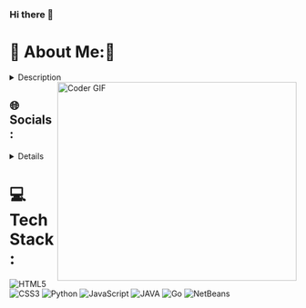 ### Hi there 👋


# 💫 About Me:📁
<details>
 <summary> Description </summary>
 
![fotoPortal](https://user-images.githubusercontent.com/74229441/231925379-83bcd7d2-3cae-40b0-9cba-92ee52ef9bb0.jpg)
 <br>
  I am 21 years old. <br> 🔭 I’m currently studying systems-engineering at Universidad de San Carlos De Guatemala<br>🤝 I have adquired some knowledge of several programming languages.<br>🌱I am a B2 English student, as you are able to see on the image below.<br>
  <br>
  
  <img  src="https://quickchart.io/chart/render/sf-f660d56e-227d-464f-856e-4e8c339e0faa" height="50%"/>
  <br>💬 Ask me if you need help with something.
</details>

<img align="right" src="https://cdn.dribbble.com/users/2131993/screenshots/4948736/thoughtworks-gif_dribbble.gif" alt="Coder GIF" width="420" height="350">

## 🌐 Socials:
<details>
  <summary> Details </summary> 
  
[![Instagram](https://img.shields.io/badge/Instagram-%23E4405F.svg?logo=Instagram&logoColor=white)](https://instagram.com/simplecodegallery)<br>
[![Facebook](https://img.shields.io/badge/Facebook-%231877F2.svg?logo=Facebook&logoColor=white&style=for-the-badge)](https://www.facebook.com/)
<a href="mailto:3103525250701@ingenieria.usac.edu.gt">
  <img alt="Envíame un correo electrónico" src="https://img.shields.io/badge/Gmail-D14836?style=for-the-badge&logo=gmail&logoColor=white"/>
</a>
<br>
<a href="mailto:sanch3sbarri0s@gmail.com">
  <img alt="Envíame un correo electrónico. 2th Email" src="https://img.shields.io/badge/Gmail-D14836?style=for-the-badge&logo=gmail&logoColor=white"/>
</a>

</details>

# 💻 Tech Stack:
![HTML5](https://img.shields.io/badge/html5-%23E34F26.svg?style=for-the-badge&logo=html5&logoColor=white) ![CSS3](https://img.shields.io/badge/css3-%231572B6.svg?style=for-the-badge&logo=css3&logoColor=white) ![Python](https://img.shields.io/badge/python-3670A0?style=for-the-badge&logo=python&logoColor=ffdd54) ![JavaScript](https://img.shields.io/badge/javascript-%23323330.svg?style=for-the-badge&logo=javascript&logoColor=%23F7DF1E) 
![JAVA](https://img.shields.io/badge/Java-ED8B00?style=for-the-badge&logo=java&logoColor=white)
![Go](https://img.shields.io/badge/Go-00ADD8?style=for-the-badge&logo=go&logoColor=white) ![NetBeans](https://img.shields.io/badge/NetBeans-1B6AC6.svg?style=for-the-badge&logo=apache-netbeans-ide&logoColor=white)<br>
